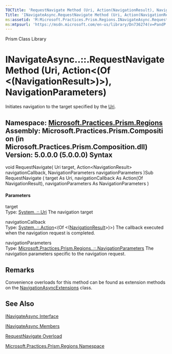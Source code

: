 ```yaml
---
TOCTitle: 'RequestNavigate Method (Uri, Action(NavigationResult), NavigationParameters)'
Title: 'INavigateAsync.RequestNavigate Method (Uri, Action(NavigationResult), NavigationParameters) (Microsoft.Practices.Prism.Regions)'
ms:assetid: 'M:Microsoft.Practices.Prism.Regions.INavigateAsync.RequestNavigate(System.Uri,System.Action{Microsoft.Practices.Prism.Regions.NavigationResult},Microsoft.Practices.Prism.Regions.NavigationParameters)'
ms:mtpsurl: 'https://msdn.microsoft.com/en-us/library/Dn736274(v=PandP.50)'
---
```


Prism Class Library

INavigateAsync..::.RequestNavigate Method (Uri, Action&lt;(Of &lt;(NavigationResult&gt;)&gt;), NavigationParameters)
====================================================================================================================

Initiates navigation to the target specified by the [Uri](http://msdn2.microsoft.com/en-us/library/txt7706a).

**Namespace:** [Microsoft.Practices.Prism.Regions](https://msdn.microsoft.com/n:microsoft.practices.prism.regions)
**Assembly:** Microsoft.Practices.Prism.Composition (in Microsoft.Practices.Prism.Composition.dll) Version: 5.0.0.0 (5.0.0.0)
Syntax
------

<span id="syntaxToggle"></span>void RequestNavigate( Uri target, Action&lt;NavigationResult&gt; navigationCallback, NavigationParameters navigationParameters )Sub RequestNavigate ( target As Uri, navigationCallback As Action(Of NavigationResult), navigationParameters As NavigationParameters )
#### Parameters

target  
Type: [System..::.Uri](http://msdn2.microsoft.com/en-us/library/txt7706a)
The navigation target

<!-- -->

navigationCallback  
Type: [System..::.Action](http://msdn2.microsoft.com/en-us/library/018hxwa8)&lt;(Of &lt;([NavigationResult](https://msdn.microsoft.com/t:microsoft.practices.prism.regions.navigationresult)&gt;)&gt;)
The callback executed when the navigation request is completed.

<!-- -->

navigationParameters  
Type: [Microsoft.Practices.Prism.Regions..::.NavigationParameters](https://msdn.microsoft.com/t:microsoft.practices.prism.regions.navigationparameters)
The navigation parameters specific to the navigation request.

Remarks
-------

<span id="remarksToggle"></span> Convenience overloads for this method can be found as extension methods on the [NavigationAsyncExtensions](https://msdn.microsoft.com/t:microsoft.practices.prism.regions.navigationasyncextensions) class.

See Also
--------

<span id="seeAlsoToggle"></span>
[INavigateAsync Interface](https://msdn.microsoft.com/t:microsoft.practices.prism.regions.inavigateasync)

[INavigateAsync Members](https://msdn.microsoft.com/allmembers.t:microsoft.practices.prism.regions.inavigateasync)

[RequestNavigate Overload](https://msdn.microsoft.com/overload:microsoft.practices.prism.regions.inavigateasync.requestnavigate)

[Microsoft.Practices.Prism.Regions Namespace](https://msdn.microsoft.com/n:microsoft.practices.prism.regions)
